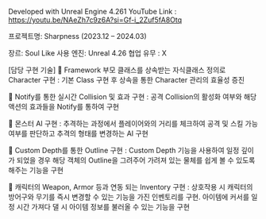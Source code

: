 Developed with Unreal Engine 4.261
YouTube Link : https://youtu.be/NAeZh7c9z6A?si=Gf-i_2Zuf5fA8Otq

프로젝트명: Sharpness (2023.12 – 2024.03)

장르: Soul Like
사용 엔진: Unreal 4.26
협업 유무 : X

[담당 구현 기술]
	Framework 부모 클래스를 상속받는 자식클래스 정의로 Character 구현
: 기본 Class 구현 후 상속을 통한 Character 관리의 효율성 증진

	Notify를 통한 실시간 Collision 및 효과 구현
: 공격 Collision의 활성화 여부와 해당 액션의 효과들을 Notify를 통하여 구현

	몬스터 AI 구현
: 추격하는 과정에서 플레이어와의 거리를 체크하여 공격 및 스킬 가능 여부를 판단하고 추격의 형태를 변경하는 AI 구현

	Custom Depth를 통한 Outline 구현
: Custom Depth 기능을 사용하여 일정 깊이가 되었을 경우 해당 객체의 Outline을 그려주어 가려져 있는 물체를 쉽게 볼 수 있도록 해주는 기능을 구현

	캐릭터의 Weapon, Armor 등과 연동 되는 Inventory 구현
: 상호작용 시 캐릭터의 방어구와 무기를 즉시 변경할 수 있는 기능을 가진 인벤토리를 구현. 아이템에 커서를 일정 시간 가져다 댈 시 아이템 정보를 불러올 수 있는 기능을 구현
